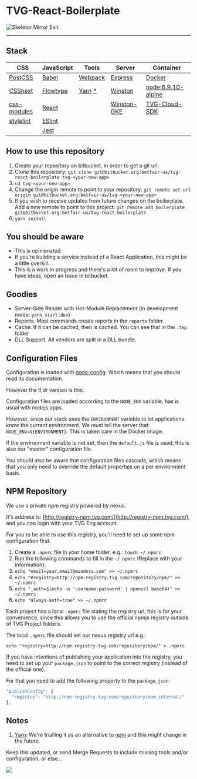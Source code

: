 # TVG-React-Boilerplate

![Skeletor Mirror Exit](http://i.imgur.com/KEN2jpA.gif)

---

## Stack

| CSS                                                       | JavaScript                                 | Tools                                | Server                                                      | Container                                                       |
|-----------------------------------------------------------|--------------------------------------------|-------------------------------------|-------------------------------------------------------------|-----------------------------------------------------------------|
| [PostCSS](http://postcss.org/)                            | [Babel](https://babeljs.io/)               | [Webpack](https://webpack.js.org/)  | [Express](https://expressjs.com/)                           | [Docker](https://www.docker.com/)                               |
| [CSSnext](http://cssnext.io/)                             | [Flowtype](https://flowtype.org/)          | [Yarn](https://yarnpkg.com/) [*](#markdown-header-notes)| [Winston](https://github.com/winstonjs/winston)             | [node:6.9.10-alpine](https://hub.docker.com/_/node/)            |
| [css-modules](https://github.com/css-modules/css-modules) | [React](https://facebook.github.io/react/) |                                    | [Winston-GKE](https://github.com/dannydavidson/winston-gke) | [TVG-Cloud-SDK](https://bitbucket.org/betfair-us/tvg-cloud-sdk) |
| [stylelint](https://stylelint.io/)                        | [ESlint](http://eslint.org/)               |                                    |                                                             |                                                                 |
|                                                           | [Jest](https://facebook.github.io/jest/)   |                                    |                                                             |                                                                 |

## How to use this repository

1. Create your repository on bitbucket, in order to get a git url.
1. Clone this repository: `git clone git@bitbucket.org:betfair-us/tvg-react-boilerplate tvg-<your-new-app>`
1. `cd tvg-<your-new-app>`
1. Change the origin remote to point to your repository: `git remote set-url origin git@bitbucket.org:betfair-us/tvg-<your-new-app>`
1. If you wish to receive updates from future changes on the boilerplate. Add a new remote to point to this project: `git remote add boilerplate git@bitbucket.org:betfair-us/tvg-react-boilerplate`
1. `yarn install`

## You should be aware

* This is opinionated.
* If you're building a service instead of a React Application, this might be a little overkill.
* This is a work in progress and there's a lot of room to improve. If you have ideas, open an Issue in bitbucket.

## Goodies

* Server-Side Render with Hot-Module Replacement (in development mode: `yarn start:dev`)
* Reports. Most commands create reports in the `reports` folder.
* Cache. If it can be cached, then is cached. You can see that in the `.tmp` folder
* DLL Support. All vendors are split in a DLL bundle.

## Configuration Files

Configuration is loaded with [node-config](https://github.com/lorenwest/node-config).
Which means that you should read its documentation.

However the tl;dr version is this:

Configuration files are loaded according to the `NODE_ENV` variable,
has is usual with nodejs apps.

However, since our stack uses the `ENVIRONMENT` variable to let applications
know the current environment. We must tell the server that
`NODE_ENV=${ENVIRONMENT}`. This is taken care in the Docker image.

If the environment variable is not set, then the `default.js` file is used, this is also
our "master" configuration file.

You should also be aware that configuration files cascade, which means that you
only need to override the default properties on a per environment basis.

## NPM Repository

We use a private npm registry powered by nexus.

It's address is: [http://registry-npm.tvg.com/](http://registry-npm.tvg.com/),
and you can login with your TVG Eng account.

For you to be able to use this registry, you'll need to set up some npm configuration first.

1. Create a `.npmrc` file in your home folder. e.g.: `touch ~/.npmrc`
1. Run the following commands to fill in the `~/.npmrc` (Replace with your information):
  1. `echo "email=your.email@mindera.com" >> ~/.npmrc`
  1. `echo "#registry=http://npm-registry.tvg.com/repository/npm/" >> ~/.npmrc`
  1. `echo "_auth=$(echo -n 'username:password' | openssl base64)" >> ~/.npmrc`
  1. `echo "always-auth=true" >> ~/.npmrc`

Each project has a local `.npmrc` file stating the registry url, this is for
your convenience, since this allows you to use the official npmjs registry outside
of TVG Project folders.

The local `.npmrc` file should set our nexus registry url e.g.:

`echo "registry=http://npm-registry.tvg.com/repository/npm/" > .npmrc`

If you have intentions of publishing your application into the registry,
you need to set up your `package.json` to point to the correct registry (instead of the official one).

For that you need to add the following property to the `package.json`:

```JavaScript
"publishConfig": {
  "registry": "http://npm-registry.tvg.com/repository/npm_internal/"
},
```

## Notes

1. [Yarn](https://yarnpkg.com/): We're trialling it as an alternative to [npm](https://www.npmjs.com/) and this might change in the future.

Keep this updated, or send Merge Requests to include missing tools and/or configuration.
or else...

![](https://media.giphy.com/media/pjkngLDANouLm/giphy.gif)
